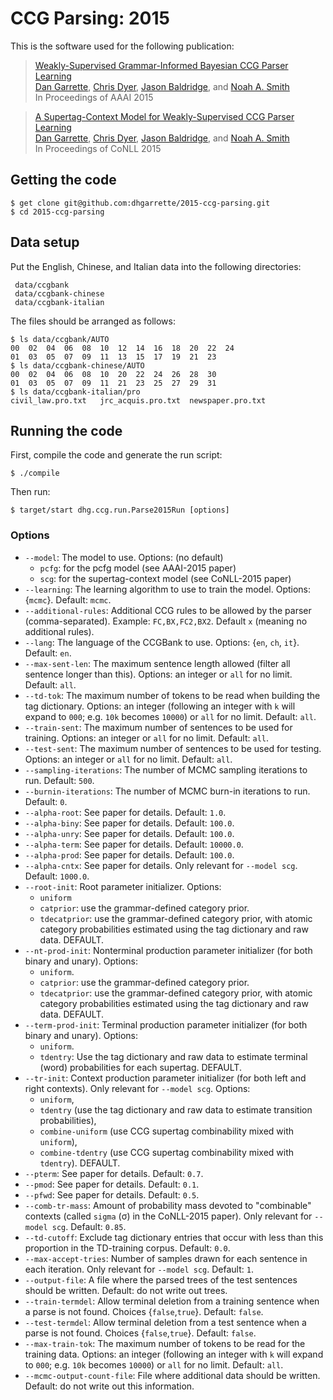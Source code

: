 [Dan Garrette]: http://cs.utexas.edu/~dhg
[Chris Dyer]: http://www.cs.cmu.edu/~cdyer/
[Jason Baldridge]: http://www.jasonbaldridge.com
[Noah A. Smith]: http://www.cs.cmu.edu/~nasmith/

# CCG Parsing: 2015

This is the software used for the following publication:

> [Weakly-Supervised Grammar-Informed Bayesian CCG Parser Learning](http://www.cs.utexas.edu/users/ml/papers/garrette.aaai15.pdf)    
> [Dan Garrette], [Chris Dyer], [Jason Baldridge], and [Noah A. Smith]  
> In Proceedings of AAAI 2015  

> [A Supertag-Context Model for Weakly-Supervised CCG Parser Learning](http://aclweb.org/anthology/K/K15/K15-1003.pdf)    
> [Dan Garrette], [Chris Dyer], [Jason Baldridge], and [Noah A. Smith]  
> In Proceedings of CoNLL 2015  


## Getting the code

    $ get clone git@github.com:dhgarrette/2015-ccg-parsing.git
    $ cd 2015-ccg-parsing

## Data setup

Put the English, Chinese, and Italian data into the following directories:

     data/ccgbank
     data/ccgbank-chinese
     data/ccgbank-italian
     
The files should be arranged as follows:

	$ ls data/ccgbank/AUTO
	00	02	04	06	08	10	12	14	16	18	20	22	24
	01	03	05	07	09	11	13	15	17	19	21	23
	$ ls data/ccgbank-chinese/AUTO
	00	02	04	06	08	10	20	22	24	26	28	30
	01	03	05	07	09	11	21	23	25	27	29	31
	$ ls data/ccgbank-italian/pro
	civil_law.pro.txt	jrc_acquis.pro.txt	newspaper.pro.txt    

## Running the code

First, compile the code and generate the run script:

    $ ./compile
    
Then run:

    $ target/start dhg.ccg.run.Parse2015Run [options]

### Options

* `--model`: The model to use.  Options: (no default) 
  * `pcfg`: for the pcfg model (see AAAI-2015 paper)
  * `scg`: for the supertag-context model (see CoNLL-2015 paper) 
* `--learning`: The learning algorithm to use to train the model.  Options: {`mcmc`}.  Default: `mcmc`.
* `--additional-rules`: Additional CCG rules to be allowed by the parser (comma-separated).  Example: `FC,BX,FC2,BX2`.  Default `x` (meaning no additional rules).
* `--lang`: The language of the CCGBank to use.  Options: {`en`, `ch`, `it`}.  Default: `en`.
* `--max-sent-len`: The maximum sentence length allowed (filter all sentence longer than this).  Options: an integer or `all` for no limit.  Default: `all`.
* `--td-tok`: The maximum number of tokens to be read when building the tag dictionary.  Options: an integer (following an integer with `k` will expand to `000`; e.g. `10k` becomes `10000`) or `all` for no limit.  Default: `all`.
* `--train-sent`: The maximum number of sentences to be used for training.  Options: an integer or `all` for no limit.  Default: `all`.
* `--test-sent`: The maximum number of sentences to be used for testing.  Options: an integer or `all` for no limit.  Default: `all`.
* `--sampling-iterations`: The number of MCMC sampling iterations to run.  Default: `500`.
* `--burnin-iterations`: The number of MCMC burn-in iterations to run.  Default: `0`.
* `--alpha-root`: See paper for details.  Default: `1.0`.
* `--alpha-biny`: See paper for details.  Default: `100.0`.
* `--alpha-unry`: See paper for details.  Default: `100.0`.
* `--alpha-term`: See paper for details.  Default: `10000.0`.
* `--alpha-prod`: See paper for details.  Default: `100.0`.
* `--alpha-cntx`: See paper for details.  Only relevant for `--model scg`.  Default: `1000.0`.
* `--root-init`: Root parameter initializer. Options: 
  * `uniform`
  * `catprior`: use the grammar-defined category prior.
  * `tdecatprior`: use the grammar-defined category prior, with atomic category probabilities estimated using the tag dictionary and raw data.  DEFAULT.
* `--nt-prod-init`: Nonterminal production parameter initializer (for both binary and unary).  Options: 
  * `uniform`. 
  * `catprior`: use the grammar-defined category prior. 
  * `tdecatprior`: use the grammar-defined category prior, with atomic category probabilities estimated using the tag dictionary and raw data.  DEFAULT.
* `--term-prod-init`: Terminal production parameter initializer (for both binary and unary).  Options: 
  * `uniform`.
  * `tdentry`: Use the tag dictionary and raw data to estimate terminal (word) probabilities for each supertag.  DEFAULT.
* `--tr-init`: Context production parameter initializer (for both left and right contexts).  Only relevant for `--model scg`.  Options:
  * `uniform`, 
  * `tdentry` (use the tag dictionary and raw data to estimate transition probabilities),
  * `combine-uniform` (use CCG supertag combinability mixed with `uniform`),
  * `combine-tdentry` (use CCG supertag combinability mixed with `tdentry`).  DEFAULT.
* `--pterm`: See paper for details. Default: `0.7`.
* `--pmod`: See paper for details. Default: `0.1`.
* `--pfwd`: See paper for details. Default: `0.5`.
* `--comb-tr-mass`: Amount of probability mass devoted to "combinable" contexts (called `sigma` (σ) in the CoNLL-2015 paper).  Only relevant for `--model scg`.  Default: `0.85`.
* `--td-cutoff`: Exclude tag dictionary entries that occur with less than this proportion in the TD-training corpus.  Default: `0.0`.
* `--max-accept-tries`:  Number of samples drawn for each sentence in each iteration.  Only relevant for `--model scg`.  Default: `1`.
* `--output-file`: A file where the parsed trees of the test sentences should be written.  Default: do not write out trees.
* `--train-termdel`: Allow terminal deletion from a training sentence when a parse is not found.  Choices {`false`,`true`}.  Default: `false`.
* `--test-termdel`: Allow terminal deletion from a test sentence when a parse is not found.  Choices {`false`,`true`}.  Default: `false`.
* `--max-train-tok`: The maximum number of tokens to be read for the training data.  Options: an integer (following an integer with `k` will expand to `000`; e.g. `10k` becomes `10000`) or `all` for no limit.  Default: `all`.
* `--mcmc-output-count-file`: File where additional data should be written.  Default: do not write out this information.

